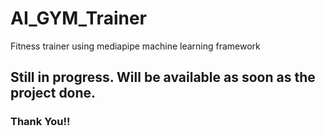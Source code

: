 # AI_GYM_Trainer
Fitness trainer using mediapipe machine learning framework

## Still in progress. Will be available as soon as the project done.
### Thank You!!
